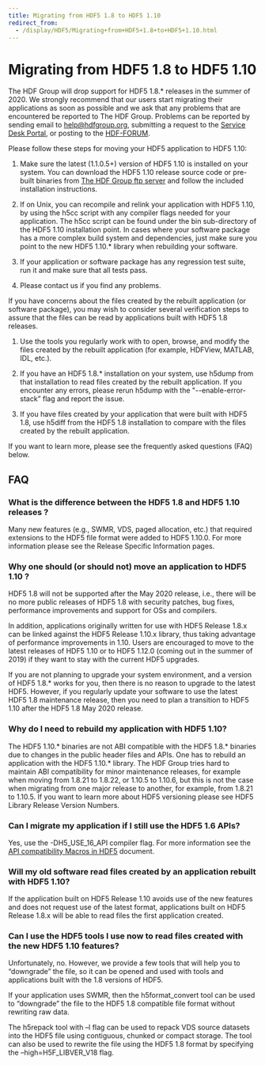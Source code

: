 ```yaml
---
title: Migrating from HDF5 1.8 to HDF5 1.10
redirect_from: 
  - /display/HDF5/Migrating+from+HDF5+1.8+to+HDF5+1.10.html
---
```


# Migrating from HDF5 1.8 to HDF5 1.10

The HDF Group will drop support for HDF5 1.8.* releases in the summer of 2020. We strongly recommend that our users start migrating their applications as soon as possible and we ask that any problems that are encountered be reported to The HDF Group. Problems can be reported by sending email to help@hdfgroup.org, submitting a request to the [Service Desk Portal](https://jira.hdfgroup.org/servicedesk/customer/portal/2), or posting to the [HDF-FORUM](https://forum.hdfgroup.org/).

Please follow these steps for moving your HDF5 application to HDF5 1.10:

1. Make sure the latest (1.1.0.5+)  version of HDF5 1.10 is installed on your system. You can download the HDF5 1.10 release source code or pre-built binaries from [The HDF Group ftp server](https://support.hdfgroup.org/ftp/HDF5/prev-releases/hdf5-1.10/) and follow the included installation instructions.

2. If on Unix, you can recompile and relink your application with HDF5 1.10, by using the h5cc script with any compiler flags needed for your application. The h5cc script can be found under the bin sub-directory of the HDF5 1.10 installation point.  In cases where your software package has a more complex build system and dependencies, just make sure you point to the new HDF5 1.10.* library when rebuilding your software.

3. If your application or software package has any regression test suite, run it and make sure that all tests pass.

4. Please contact us if you find any problems.

If you have concerns about the files created by the rebuilt application (or software package), you may wish to consider several verification steps to assure that the files can be read by applications built with HDF5 1.8 releases.

1. Use the tools you regularly work with to open, browse, and modify the files created by the rebuilt application (for example, HDFView, MATLAB, IDL, etc.).

2. If you have an HDF5 1.8.* installation on your system, use h5dump from that installation to read files created by the rebuilt application. If you encounter any errors, please rerun h5dump with the  "--enable-error-stack” flag and report the issue.

3. If you have files created by your application that were built with HDF5 1.8, use h5diff from the HDF5 1.8 installation to compare with the files created by the rebuilt application.

If you want to learn more, please see the frequently asked questions (FAQ) below.

## FAQ
### What is the difference between the HDF5 1.8 and HDF5 1.10 releases ?
 
Many new features (e.g., SWMR, VDS, paged allocation, etc.) that required extensions to the HDF5 file format were added to HDF5 1.10.0.
For more information please see the Release Specific Information pages.

### Why one should (or should not) move an application to HDF5 1.10 ?
HDF5 1.8 will not be supported after the May 2020 release, i.e., there will be no more public releases of HDF5 1.8 with security patches, bug fixes, performance improvements and support for OSs and compilers.

In addition, applications originally written for use with HDF5 Release 1.8.x can be linked against the HDF5 Release 1.10.x library, thus taking advantage of performance improvements in 1.10. Users are encouraged to move to the latest releases of HDF5 1.10 or to HDF5 1.12.0 (coming out in the summer of 2019) if they want to stay with the current HDF5 upgrades.

If you are not planning to upgrade your system environment, and a version of HDF5 1.8.* works for you, then there is no reason to upgrade to the latest HDF5. However, if you regularly update your software to use the latest HDF5 1.8 maintenance release, then you need to plan a transition to HDF5 1.10 after the HDF5 1.8 May 2020 release.
 

### Why do I need to rebuild my application with HDF5 1.10?

The HDF5 1.10.* binaries are not ABI compatible with the HDF5 1.8.* binaries due to changes in the public header files and APIs. One has to rebuild an application with the HDF5 1.10.* library. The HDF Group tries hard to maintain ABI compatibility for minor maintenance releases, for example when moving from 1.8.21 to 1.8.22, or 1.10.5 to 1.10.6, but this is not the case when migrating from one major release to another, for example, from 1.8.21 to 1.10.5. If you want to learn more about HDF5 versioning please see HDF5 Library Release Version Numbers.

### Can I migrate my application if I still use the HDF5 1.6 APIs?

Yes, use the -DH5_USE_16_API compiler flag. For more information see the [API compatibility Macros in HDF5](documentation/hdf5-docs/release_specifics/api_comp_macros.md) document.

### Will my old software read files created by an application rebuilt with HDF5 1.10?

If the application built on HDF5 Release 1.10 avoids use of the new features and does not request use of the latest format, applications built on HDF5 Release 1.8.x will be able to read files the first application created.

### Can I use the HDF5 tools I use now to read files created with the new HDF5 1.10 features?

Unfortunately, no. However, we provide a few tools that will help you to “downgrade” the file, so it can be opened and used with tools and applications built with the 1.8 versions of HDF5.

If your application uses SWMR, then the h5format_convert tool can be used to “downgrade” the file to the HDF5 1.8 compatible file format without rewriting raw data.

The h5repack tool with –l flag can be used to repack VDS source datasets into the HDF5 file using contiguous, chunked or compact storage.  The tool can also be used to rewrite the file using the HDF5 1.8 format by specifying the –high=H5F_LIBVER_V18 flag.

